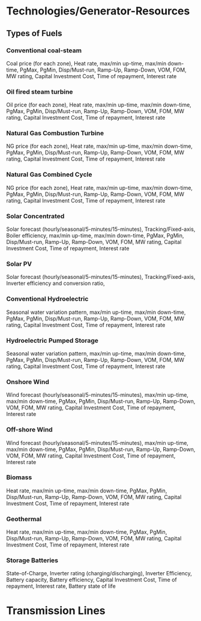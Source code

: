 # Technologies/Generator-Resources

## Types of Fuels

### Conventional coal-steam
Coal price (for each zone), Heat rate, max/min up-time, max/min down-time, PgMax, PgMin, Disp/Must-run, Ramp-Up, Ramp-Down, VOM, FOM, MW rating, Capital Investment Cost, Time of repayment, Interest rate

### Oil fired steam turbine
Oil price (for each zone), Heat rate, max/min up-time, max/min down-time, PgMax, PgMin, Disp/Must-run, Ramp-Up, Ramp-Down, VOM, FOM, MW rating, Capital Investment Cost, Time of repayment, Interest rate

### Natural Gas Combustion Turbine
NG price (for each zone), Heat rate, max/min up-time, max/min down-time, PgMax, PgMin, Disp/Must-run, Ramp-Up, Ramp-Down, VOM, FOM, MW rating, Capital Investment Cost, Time of repayment, Interest rate

### Natural Gas Combined Cycle
NG price (for each zone), Heat rate, max/min up-time, max/min down-time, PgMax, PgMin, Disp/Must-run, Ramp-Up, Ramp-Down, VOM, FOM, MW rating, Capital Investment Cost, Time of repayment, Interest rate

### Solar Concentrated
Solar forecast (hourly/seasonal/5-minutes/15-minutes), Tracking/Fixed-axis, Boiler efficiency, max/min up-time, max/min down-time, PgMax, PgMin, Disp/Must-run, Ramp-Up, Ramp-Down, VOM, FOM, MW rating, Capital Investment Cost, Time of repayment, Interest rate

### Solar PV
Solar forecast (hourly/seasonal/5-minutes/15-minutes), Tracking/Fixed-axis, Inverter efficiency and conversion ratio,
 
### Conventional Hydroelectric
Seasonal water variation pattern, max/min up-time, max/min down-time, PgMax, PgMin, Disp/Must-run, Ramp-Up, Ramp-Down, VOM, FOM, MW rating, Capital Investment Cost, Time of repayment, Interest rate

### Hydroelectric Pumped Storage
Seasonal water variation pattern, max/min up-time, max/min down-time, PgMax, PgMin, Disp/Must-run, Ramp-Up, Ramp-Down, VOM, FOM, MW rating, Capital Investment Cost, Time of repayment, Interest rate

### Onshore Wind
Wind forecast (hourly/seasonal/5-minutes/15-minutes), max/min up-time, max/min down-time, PgMax, PgMin, Disp/Must-run, Ramp-Up, Ramp-Down, VOM, FOM, MW rating, Capital Investment Cost, Time of repayment, Interest rate

### Off-shore Wind
Wind forecast (hourly/seasonal/5-minutes/15-minutes), max/min up-time, max/min down-time, PgMax, PgMin, Disp/Must-run, Ramp-Up, Ramp-Down, VOM, FOM, MW rating, Capital Investment Cost, Time of repayment, Interest rate

### Biomass
Heat rate, max/min up-time, max/min down-time, PgMax, PgMin, Disp/Must-run, Ramp-Up, Ramp-Down, VOM, FOM, MW rating, Capital Investment Cost, Time of repayment, Interest rate

### Geothermal
Heat rate, max/min up-time, max/min down-time, PgMax, PgMin, Disp/Must-run, Ramp-Up, Ramp-Down, VOM, FOM, MW rating, Capital Investment Cost, Time of repayment, Interest rate

### Storage Batteries
State-of-Charge, Inverter rating (charging/discharging), Inverter Efficiency, Battery capacity, Battery efficiency, Capital Investment Cost, Time of repayment, Interest rate, Battery state of life

# Transmission Lines


